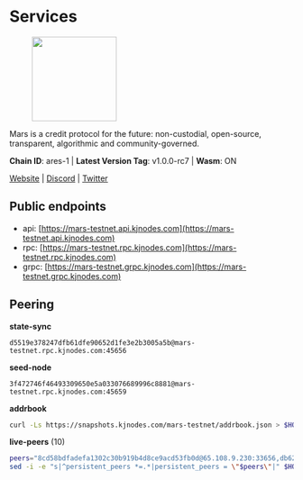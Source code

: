# Services

<figure><img src="https://raw.githubusercontent.com/kj89/testnet_manuals/main/pingpub/logos/mars.png" width="150" alt=""><figcaption></figcaption></figure>

Mars is a credit protocol for the future: non-custodial,  open-source, transparent, algorithmic and community-governed.

**Chain ID**: ares-1 | **Latest Version Tag**: v1.0.0-rc7 | **Wasm**: ON

[Website](https://marsprotocol.io) | [Discord](https://discord.gg/marsprotocol) | [Twitter](https://twitter.com/mars_protocol)


## Public endpoints

* api: [https://mars-testnet.api.kjnodes.com](https://mars-testnet.api.kjnodes.com)
* rpc: [https://mars-testnet.rpc.kjnodes.com](https://mars-testnet.rpc.kjnodes.com)
* grpc: [https://mars-testnet.grpc.kjnodes.com](https://mars-testnet.grpc.kjnodes.com)

## Peering

**state-sync**

```text
d5519e378247dfb61dfe90652d1fe3e2b3005a5b@mars-testnet.rpc.kjnodes.com:45656
```

**seed-node**

```text
3f472746f46493309650e5a033076689996c8881@mars-testnet.rpc.kjnodes.com:45659
```

**addrbook**
```bash
curl -Ls https://snapshots.kjnodes.com/mars-testnet/addrbook.json > $HOME/.mars/config/addrbook.json
```

**live-peers** (10)
```bash
peers="8cd58bdfadefa1302c30b919b4d8ce9acd53fb0d@65.108.9.230:33656,db6231aafffcd7dff070d76771a9b77dd3ac6521@85.173.113.198:27656,70b4e6ad0c9c3a125acdec4ca47ac148c7e6f552@3.7.14.82:26656,d5519e378247dfb61dfe90652d1fe3e2b3005a5b@65.109.68.190:45656,59fdbead04db40a8bfcee1b42bc2351e1dc78d2e@207.180.243.64:36656,0690069f3aedf4fc156f3ce4a3b24252b13e36b3@213.239.216.252:41656,79b82583f2d8a0ed187fa2edf1f06c0c712d4989@185.48.24.106:28656,ed98dcc0088888d0eb3fbccc207ace26626b92dd@89.117.59.229:26656,1a026f66b85594cf1d842c6f00f665f6d8baddf2@65.108.126.35:33656,3fb4e5c415a6dc43923d790e65ee0457fdc2e87b@65.109.204.235:26656"
sed -i -e "s|^persistent_peers *=.*|persistent_peers = \"$peers\"|" $HOME/.mars/config/config.toml
```
